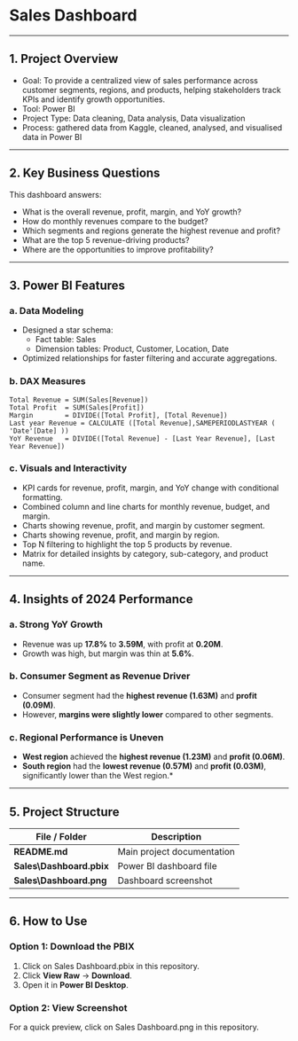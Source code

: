 # Sales Dashboard

---

## 1. Project Overview

- Goal: To provide a centralized view of sales performance across customer segments, regions, and products, helping stakeholders track KPIs and identify growth opportunities.
- Tool: Power BI
- Project Type: Data cleaning, Data analysis, Data visualization
- Process: gathered data from Kaggle, cleaned, analysed, and visualised data in Power BI


---

## 2. Key Business Questions
This dashboard answers:

- What is the overall revenue, profit, margin, and YoY growth?
- How do monthly revenues compare to the budget?
- Which segments and regions generate the highest revenue and profit?
- What are the top 5 revenue-driving products?
- Where are the opportunities to improve profitability?

---

## 3. Power BI Features

### a. Data Modeling
- Designed a star schema:
  - Fact table: Sales
  - Dimension tables: Product, Customer, Location, Date
- Optimized relationships for faster filtering and accurate aggregations.

### b. DAX Measures
```DAX
Total Revenue = SUM(Sales[Revenue])
Total Profit  = SUM(Sales[Profit])
Margin        = DIVIDE([Total Profit], [Total Revenue])
Last year Revenue = CALCULATE ([Total Revenue],SAMEPERIODLASTYEAR ( 'Date'[Date] ))
YoY Revenue   = DIVIDE([Total Revenue] - [Last Year Revenue], [Last Year Revenue])
```

### c. Visuals and Interactivity

* KPI cards for revenue, profit, margin, and YoY change with conditional formatting.
* Combined column and line charts for monthly revenue, budget, and margin.
* Charts showing revenue, profit, and margin by customer segment.
* Charts showing revenue, profit, and margin by region.
* Top N filtering to highlight the top 5 products by revenue.
* Matrix for detailed insights by category, sub-category, and product name.

---

## 4. Insights of 2024 Performance

### a. Strong YoY Growth
- Revenue was up **17.8%** to **3.59M**, with profit at **0.20M**.  
- Growth was high, but margin was thin at **5.6%**.  

### b. Consumer Segment as Revenue Driver
- Consumer segment had the **highest revenue (1.63M)** and **profit (0.09M)**.  
- However, **margins were slightly lower** compared to other segments.  

### c. Regional Performance is Uneven
- **West region** achieved the **highest revenue (1.23M)** and **profit (0.06M)**.  
- **South region** had the **lowest revenue (0.57M)** and **profit (0.03M)**, significantly lower than the West region.* 

---

## 5. Project Structure

| File / Folder             | Description                    |
| ------------------------- | ------------------------------ |
| **README.md**             | Main project documentation     |
| **Sales\Dashboard.pbix** | Power BI dashboard file        |
| **Sales\Dashboard.png**                | Dashboard screenshot|

---

## 6. How to Use

### Option 1: Download the PBIX

1. Click on Sales Dashboard.pbix in this repository.
2. Click **View Raw** → **Download**.
3. Open it in **Power BI Desktop**.

### Option 2: View Screenshot

For a quick preview, click on Sales Dashboard.png in this repository.

